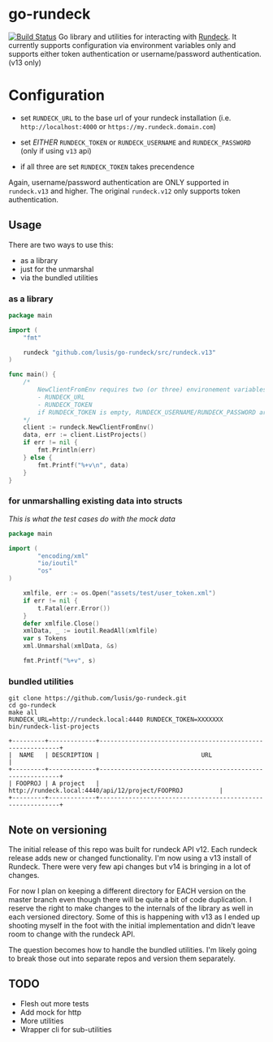 # go-rundeck
[![Build Status](https://travis-ci.org/lusis/go-rundeck.svg?branch=master)](https://travis-ci.org/lusis/go-rundeck)
Go library and utilities for interacting with [Rundeck](http://rundeck.org).
It currently supports configuration via environment variables only and supports either token authentication or username/password authentication. (v13 only)

# Configuration
- set `RUNDECK_URL` to the base url of your rundeck installation (i.e. `http://localhost:4000` or `https://my.rundeck.domain.com`)

- set *EITHER* `RUNDECK_TOKEN` or `RUNDECK_USERNAME` and `RUNDECK_PASSWORD` (only if using `v13` api)
- if all three are set `RUNDECK_TOKEN` takes precendence

Again, username/password authentication are ONLY supported in `rundeck.v13` and higher. The original `rundeck.v12` only supports token authentication.

## Usage
There are two ways to use this:
- as a library
- just for the unmarshal
- via the bundled utilities

### as a library
```go
package main

import (
	"fmt"

	rundeck "github.com/lusis/go-rundeck/src/rundeck.v13"
)

func main() {
	/*
		NewClientFromEnv requires two (or three) environement variables:
		- RUNDECK_URL
		- RUNDECK_TOKEN
		if RUNDECK_TOKEN is empty, RUNDECK_USERNAME/RUNDECK_PASSWORD are required
	*/
	client := rundeck.NewClientFromEnv()
	data, err := client.ListProjects()
	if err != nil {
		fmt.Println(err)
	} else {
		fmt.Printf("%+v\n", data)
	}
}
```

### for unmarshalling existing data into structs
_This is what the test cases do with the mock data_

```go
package main

import (
        "encoding/xml"
        "io/ioutil"
        "os"
)

	xmlfile, err := os.Open("assets/test/user_token.xml")
	if err != nil {
		t.Fatal(err.Error())
	}
	defer xmlfile.Close()
	xmlData, _ := ioutil.ReadAll(xmlfile)
	var s Tokens
	xml.Unmarshal(xmlData, &s)

	fmt.Printf("%+v", s)
```

### bundled utilities
```
git clone https://github.com/lusis/go-rundeck.git
cd go-rundeck
make all
RUNDECK_URL=http://rundeck.local:4440 RUNDECK_TOKEN=XXXXXXX bin/rundeck-list-projects
```

```
+---------+-------------+-----------------------------------------------------------+
|  NAME   | DESCRIPTION |                            URL                            |
+---------+-------------+-----------------------------------------------------------+
| FOOPROJ | A project   | http://rundeck.local:4440/api/12/project/FOOPROJ          |
+---------+-------------+-----------------------------------------------------------+
```

## Note on versioning
The initial release of this repo was built for rundeck API v12. Each rundeck release adds new or changed functionality.
I'm now using a v13 install of Rundeck. There were very few api changes but v14 is bringing in a lot of changes.

For now I plan on keeping a different directory for EACH version on the master branch even though there will be quite a bit of code duplication. I reserve the right to make changes to the internals of the library as well in each versioned directory. Some of this is happening with v13 as I ended up shooting myself in the foot with the initial implementation and didn't leave room to change with the rundeck API.

The question becomes how to handle the bundled utilities. I'm likely going to break those out into separate repos and version them separately.

## TODO
- Flesh out more tests
- Add mock for http
- More utilities
- Wrapper cli for sub-utilities
